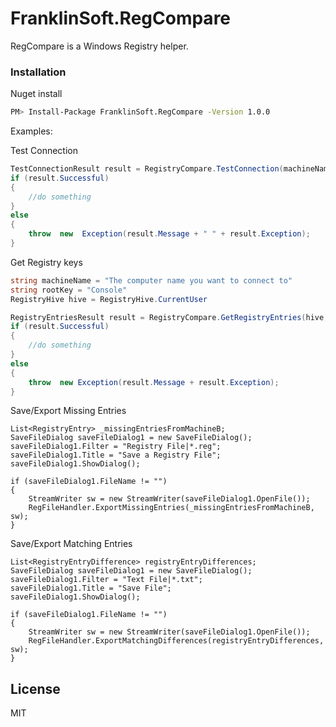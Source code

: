 # FranklinSoft.RegCompare

RegCompare is a Windows Registry helper.

### Installation

Nuget install
```sh
PM> Install-Package FranklinSoft.RegCompare -Version 1.0.0
```
Examples:

Test Connection

```csharp
TestConnectionResult result = RegistryCompare.TestConnection(machineName);
if (result.Successful)
{
    //do something
}
else
{
    throw  new  Exception(result.Message + " " + result.Exception);
}
```

Get Registry keys
```csharp
string machineName = "The computer name you want to connect to"
string rootKey = "Console"
RegistryHive hive = RegistryHive.CurrentUser

RegistryEntriesResult result = RegistryCompare.GetRegistryEntries(hive, rootKey, machineName);
if (result.Successful)
{
    //do something
}
else
{
    throw  new Exception(result.Message + result.Exception);
}
```

Save/Export Missing Entries
```
List<RegistryEntry> _missingEntriesFromMachineB;
SaveFileDialog saveFileDialog1 = new SaveFileDialog();
saveFileDialog1.Filter = "Registry File|*.reg";
saveFileDialog1.Title = "Save a Registry File";
saveFileDialog1.ShowDialog();

if (saveFileDialog1.FileName != "")
{
    StreamWriter sw = new StreamWriter(saveFileDialog1.OpenFile());
    RegFileHandler.ExportMissingEntries(_missingEntriesFromMachineB, sw);
}
```

Save/Export Matching Entries
```
List<RegistryEntryDifference> registryEntryDifferences;
SaveFileDialog saveFileDialog1 = new SaveFileDialog();
saveFileDialog1.Filter = "Text File|*.txt";
saveFileDialog1.Title = "Save File";
saveFileDialog1.ShowDialog();

if (saveFileDialog1.FileName != "")
{
    StreamWriter sw = new StreamWriter(saveFileDialog1.OpenFile());
    RegFileHandler.ExportMatchingDifferences(registryEntryDifferences, sw);
}
```


License
----

MIT

